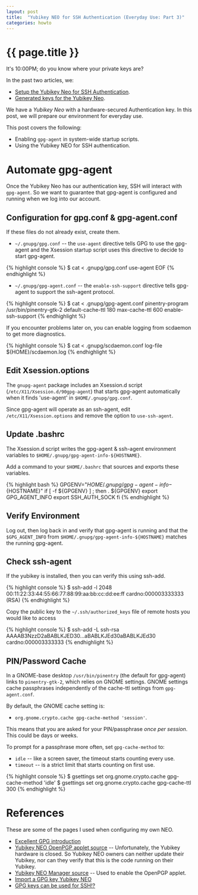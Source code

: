 ```yaml
---
layout: post
title:  "Yubikey NEO for SSH Authentication (Everyday Use: Part 3)"
categories: howto
---
```


<div id="table_of_content"></div>

# {{ page.title }}

It's 10:00PM; do you know where your private keys are?

In the past two articles, we:

* [Setup the Yubikey Neo for SSH Authentication]().
* [Generated keys for the Yubikey Neo]().

We have a _Yubikey Neo_ with a hardware-secured Authentication key.  In this
post, we will prepare our environment for everyday use.

This post covers the following:

* Enabling `gpg-agent` in system-wide startup scripts.
* Using the Yubikey NEO for SSH authentication.

# Automate gpg-agent

Once the Yubikey Neo has our authentication key, SSH will interact with
`gpg-agent`. So we want to guarantee that gpg-agent is configured and running
when we log into our account.

## Configuration for gpg.conf & gpg-agent.conf

If these files do not already exist, create them.
 
* `~/.gnupg/gpg.conf` -- the `use-agent` directive tells GPG to use the
  gpg-agent and the Xsession startup script uses this directive to decide to
  start gpg-agent.

{% highlight console %}
$ cat <<EOF > .gnupg/gpg.conf 
use-agent
EOF
{% endhighlight %}

* `~/.gnupg/gpg-agent.conf` -- the `enable-ssh-support` directive tells gpg-agent
to support the ssh-agent protocol.

{% highlight console %}
$ cat <<EOF > .gnupg/gpg-agent.conf 
pinentry-program /usr/bin/pinentry-gtk-2
default-cache-ttl 180
max-cache-ttl 600
enable-ssh-support
{% endhighlight %}

If you encounter problems later on, you can enable logging from scdaemon to get
more diagnostics.

{% highlight console %}
$ cat <<EOF > .gnupg/scdaemon.conf
log-file ${HOME}/scdaemon.log
{% endhighlight %}

## Edit Xsession.options

The `gnupg-agent` package includes an Xsession.d script
(`/etc/X11/Xsession.d/90gpg-agent`) that starts gpg-agent automatically when
it finds 'use-agent' in `$HOME/.gnupg/gpg.conf`.

Since gpg-agent will operate as an ssh-agent, edit `/etc/X11/Xsession.options`
and remove the option to `use-ssh-agent`.

## Update .bashrc

The Xsession.d script writes the gpg-agent & ssh-agent environment variables to
`$HOME/.gnupg/gpg-agent-info-${HOSTNAME}`.

Add a command to your `$HOME/.bashrc` that sources and exports these variables.

{% highlight bash %}
GPGENV="${HOME}/.gnupg/gpg-agent-info-${HOSTNAME}"
if [ -f ${GPGENV} ] ; then
  . ${GPGENV}
  export GPG_AGENT_INFO
  export SSH_AUTH_SOCK
fi
{% endhighlight %}

## Verify Environment

Log out, then log back in and verify that gpg-agent is running and that the
`$GPG_AGENT_INFO` from `$HOME/.gnupg/gpg-agent-info-${HOSTNAME}` matches the
running gpg-agent.

## Check ssh-agent

If the yubikey is installed, then you can verify this using ssh-add.

{% highlight console %}
$ ssh-add -l
2048 00:11:22:33:44:55:66:77:88:99:aa:bb:cc:dd:ee:ff cardno:000003333333 (RSA)
{% endhighlight %}

Copy the public key to the `~/.ssh/authorized_keys` file of remote hosts you
would like to access 

{% highlight console %}
$ ssh-add -L
ssh-rsa AAAAB3NzzD2aBABLKJED30...aBABLKJEd30aBABLKJEd30 cardno:000003333333
{% endhighlight %}

## PIN/Password Cache

In a GNOME-base desktop `/usr/bin/pinentry` (the default for gpg-agent) links to
`pinentry-gtk-2`, which relies on GNOME settings. GNOME settings cache
passphrases independently of the cache-ttl settings from `gpg-agent.conf`.

By default, the GNOME cache setting is:

* `org.gnome.crypto.cache gpg-cache-method 'session'`.

This means that you are asked for your PIN/passphrase *once per session*. This
could be days or weeks.

To prompt for a passphrase more often, set `gpg-cache-method` to:

* `idle` -- like a screen saver, the timeout starts counting every use.
* `timeout` -- is a strict limit that starts counting on first use.


{% highlight console %}
$ gsettings set org.gnome.crypto.cache gpg-cache-method 'idle'
$ gsettings set org.gnome.crypto.cache gpg-cache-ttl 300
{% endhighlight %}

# References

These are some of the pages I used when configuring my own NEO.

* [Excellent GPG introduction](http://spin.atomicobject.com/2013/09/25/gpg-gnu-privacy-guard/)
* [Yubikey NEO OpenPGP applet source](https://github.com/Yubico/ykneo-openpgp) -- Unfortunately, the Yubikey hardware is closed. So Yubikey NEO owners can neither update their Yubikey, nor can they verify that this is the code running on their Yubikey.
* [Yubikey NEO Manager source](https://developers.yubico.com/yubikey-neo-manager/) -- Used to enable the OpenPGP applet.
* [Import a GPG key Yubikey NEO](https://developers.yubico.com/ykneo-openpgp/KeyImport.html)
* [GPG keys can be used for SSH!?](https://blog.habets.se/2013/02/GPG-and-SSH-with-Yubikey-NEO)

